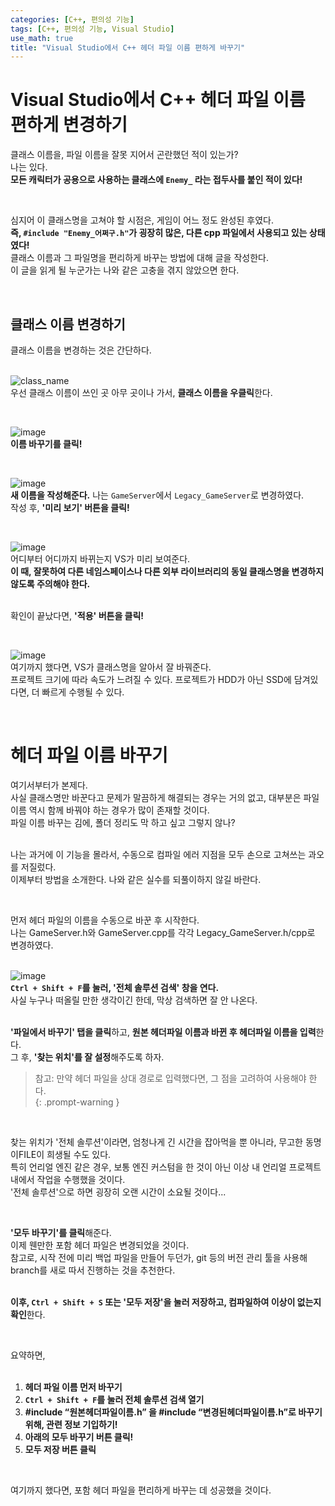 ```yaml
---
categories: [C++, 편의성 기능]
tags: [C++, 편의성 기능, Visual Studio]
use_math: true
title: "Visual Studio에서 C++ 헤더 파일 이름 편하게 바꾸기"
---
```


# Visual Studio에서 C++ 헤더 파일 이름 편하게 변경하기  
클래스 이름을, 파일 이름을 잘못 지어서 곤란했던 적이 있는가?  
나는 있다.  
**모든 캐릭터가 공용으로 사용하는 클래스에 `Enemy_` 라는 접두사를 붙인 적이 있다!**  

<br>

심지어 이 클래스명을 고쳐야 할 시점은, 게임이 어느 정도 완성된 후였다.  
**즉, `#include "Enemy_어쩌구.h"`가 굉장히 많은, 다른 cpp 파일에서 사용되고 있는 상태였다!**  
클래스 이름과 그 파일명을 편리하게 바꾸는 방법에 대해 글을 작성한다.  
이 글을 읽게 될 누군가는 나와 같은 고충을 겪지 않았으면 한다.  

<br>

## 클래스 이름 변경하기
클래스 이름을 변경하는 것은 간단하다.  
<br>

![class_name](https://github.com/Time-of/Time-of.github.io/assets/83389425/003ce0f6-d7f0-4ea0-a04c-30ce51d7ae8c)  
우선 클래스 이름이 쓰인 곳 아무 곳이나 가서, **클래스 이름을 우클릭**한다.  

<br>

![image](https://github.com/Time-of/Time-of.github.io/assets/83389425/8610de27-9179-49e8-b4c0-f0f58adf64fb)  
**이름 바꾸기를 클릭!**  

<br>

![image](https://github.com/Time-of/Time-of.github.io/assets/83389425/cec2de70-7b34-421c-b9a3-af7a73c28e5d)  
**새 이름을 작성해준다.** 나는 `GameServer`에서 `Legacy_GameServer`로 변경하였다.  
작성 후, **'미리 보기' 버튼을 클릭!**  

<br>

![image](https://github.com/Time-of/Time-of.github.io/assets/83389425/494bdd79-2335-49f1-bdaa-2b1f64395ae3)  
어디부터 어디까지 바뀌는지 VS가 미리 보여준다.  
**이 때, 잘못하여 다른 네임스페이스나 다른 외부 라이브러리의 동일 클래스명을 변경하지 않도록 주의해야 한다.**  
<br>

확인이 끝났다면, **'적용' 버튼을 클릭!**  

<br>

![image](https://github.com/Time-of/Time-of.github.io/assets/83389425/8d995a90-d1f1-4d3e-8076-3ba271766799)  
여기까지 했다면, VS가 클래스명을 알아서 잘 바꿔준다.  
프로젝트 크기에 따라 속도가 느려질 수 있다. 프로젝트가 HDD가 아닌 SSD에 담겨있다면, 더 빠르게 수행될 수 있다.  

<br>

# 헤더 파일 이름 바꾸기
여기서부터가 본제다.  
사실 클래스명만 바꾼다고 문제가 말끔하게 해결되는 경우는 거의 없고, 대부분은 파일 이름 역시 함께 바꿔야 하는 경우가 많이 존재할 것이다.  
파일 이름 바꾸는 김에, 폴더 정리도 막 하고 싶고 그렇지 않나?  
<br>

나는 과거에 이 기능을 몰라서, 수동으로 컴파일 에러 지점을 모두 손으로 고쳐쓰는 과오를 저질렀다.  
이제부터 방법을 소개한다. 나와 같은 실수를 되풀이하지 않길 바란다.  

<br>

먼저 헤더 파일의 이름을 수동으로 바꾼 후 시작한다.  
나는 GameServer.h와 GameServer.cpp를 각각 Legacy_GameServer.h/cpp로 변경하였다.  
<br>

![image](https://github.com/Time-of/Time-of.github.io/assets/83389425/b3ffe988-9ddf-4cf1-be10-af181a0752af)  
**`Ctrl + Shift + F`를 눌러, '전체 솔루션 검색' 창을 연다.**  
사실 누구나 떠올릴 만한 생각이긴 한데, 막상 검색하면 잘 안 나온다.  
<br>

**'파일에서 바꾸기' 탭을 클릭**하고, **원본 헤더파일 이름과 바뀐 후 헤더파일 이름을 입력**한다.  
그 후, **'찾는 위치'를 잘 설정**해주도록 하자.  
> 참고: 만약 헤더 파일을 상대 경로로 입력했다면, 그 점을 고려하여 사용해야 한다.  
{: .prompt-warning }  

<br>

찾는 위치가 '전체 솔루션'이라면, 엄청나게 긴 시간을 잡아먹을 뿐 아니라, 무고한 동명이FILE이 희생될 수도 있다.  
특히 언리얼 엔진 같은 경우, 보통 엔진 커스텀을 한 것이 아닌 이상 내 언리얼 프로젝트 내에서 작업을 수행했을 것이다.  
'전체 솔루션'으로 하면 굉장히 오랜 시간이 소요될 것이다...  

<br>

**'모두 바꾸기'를 클릭**해준다.  
이제 웬만한 포함 헤더 파일은 변경되었을 것이다.  
참고로, 시작 전에 미리 백업 파일을 만들어 두던가, git 등의 버전 관리 툴을 사용해 branch를 새로 따서 진행하는 것을 추천한다.  
<br>

**이후, `Ctrl + Shift + S` 또는 '모두 저장'을 눌러 저장하고, 컴파일하여 이상이 없는지 확인**한다.  

<br>

요약하면,  
<br>

1.  **헤더 파일 이름 먼저 바꾸기**
2.  **`Ctrl + Shift + F`를 눌러 전체 솔루션 검색 열기**
3.  **#include “원본헤더파일이름.h” 을 #include “변경된헤더파일이름.h”로 바꾸기 위해, 관련 정보 기입하기!**
4.  **아래의 모두 바꾸기 버튼 클릭!**  
5.  **모두 저장 버튼 클릭**  

<br>

여기까지 했다면, 포함 헤더 파일을 편리하게 바꾸는 데 성공했을 것이다.  
<br>




